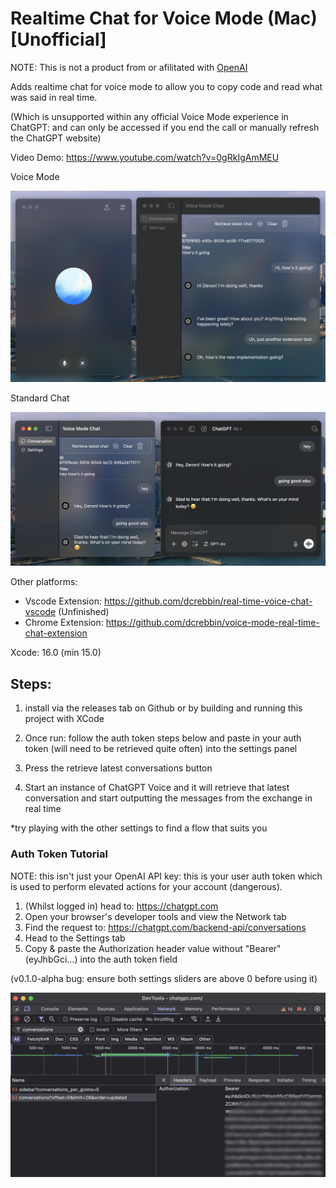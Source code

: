 # Realtime Chat for Voice Mode (Mac) [Unofficial]

NOTE: This is not a product from or afilitated with [OpenAI](https://openai.com)

Adds realtime chat for voice mode to allow you to copy code and read what was said in real time.

(Which is unsupported within any official Voice Mode experience in ChatGPT: and can only be accessed if you end the call or manually refresh the ChatGPT website)

Video Demo: https://www.youtube.com/watch?v=0gRkIgAmMEU

Voice Mode

![Example](/example-1.png)

Standard Chat

![Example](/example-2.png)

Other platforms:

- Vscode Extension: https://github.com/dcrebbin/real-time-voice-chat-vscode (Unfinished)
- Chrome Extension: https://github.com/dcrebbin/voice-mode-real-time-chat-extension

Xcode: 16.0 (min 15.0)

## Steps:

1. install via the releases tab on Github or by building and running this project with XCode

2. Once run: follow the auth token steps below and paste in your auth token (will need to be retrieved quite often) into the settings panel

3. Press the retrieve latest conversations button

4. Start an instance of ChatGPT Voice and it will retrieve that latest conversation and start outputting the messages from the exchange in real time

\*try playing with the other settings to find a flow that suits you

### Auth Token Tutorial

NOTE: this isn't just your OpenAI API key: this is your user auth token which is used to perform elevated actions for your account (dangerous).

1. (Whilst logged in) head to: https://chatgpt.com
2. Open your browser's developer tools and view the Network tab
3. Find the request to: https://chatgpt.com/backend-api/conversations
4. Head to the Settings tab
5. Copy & paste the Authorization header value without "Bearer" (eyJhbGci...) into the auth token field

(v0.1.0-alpha bug: ensure both settings sliders are above 0 before using it)

![Auth Token Tutorial](/oaiVoiceModeChat/Assets.xcassets/AuthTokenTutorial.imageset/auth-token-tutorial.png)
